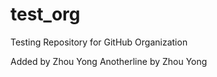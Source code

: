 test_org
========

Testing Repository for GitHub Organization

Added by Zhou Yong
Anotherline by Zhou Yong
